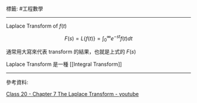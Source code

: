 標籤: #工程數學 

---

Laplace Transform of $f(t)$

$$F(s) = L\{f(t)\} = \int_0^\infty e^{-st}f(t)dt$$

通常用大寫來代表 transform 的結果，也就是上式的 $F(s)$

Laplace Transform 是一種 [[Integral Transform]]

---

參考資料:

[Class 20 - Chapter 7 The Laplace Transform - youtube](https://youtu.be/m60TiMLKzvQ)